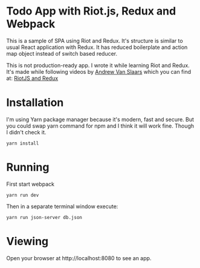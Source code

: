 Todo App with Riot.js, Redux and Webpack
========================================

This is a sample of SPA using Riot and Redux. It's structure is similar to
usual React application with Redux. It has reduced boilerplate and action map
object instead of switch based reducer.

This is not production-ready app. I wrote it while learning Riot and Redux.
It's made while following videos by
[Andrew Van Slaars](https://www.youtube.com/channel/UC1EPLJ19SMAUpu0LOt8a4IA)
which you can find at:
[RiotJS and Redux](https://www.youtube.com/watch?v=Y6vpKAGT2-8)

# Installation

I'm using Yarn package manager because it's modern, fast and secure. But you could
swap yarn command for npm and I think it will work fine. Though I didn't check it.

```
yarn install
```

# Running

First start webpack
```
yarn run dev
```

Then in a separate terminal window execute:
```
yarn run json-server db.json
```

# Viewing

Open your browser at http://localhost:8080 to see an app.
